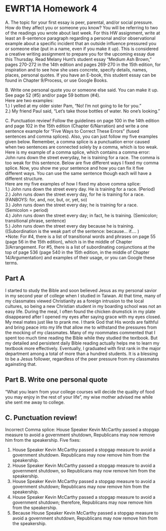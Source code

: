 # EWRT1A Homework 4

A. The topic for your first essay is peer, parental, and/or social pressure. How do they affect you or someone you know? You will be referring to two of the readings you wrote about last week. For this HW assignment, write at least an 8-sentence paragraph regarding a personal and/or observational example about a specific incident that an outside influence pressured you or someone else (put in a name, even if you make it up). This is considered a creative writing assignment to prepare you for the upcoming essay due this Thursday. Read Melany Hunt’s student essay “Medium Ash Brown,” pages 270-272 in the 14th edition and pages 269-270 in the 15th edition, for inspiration and to see how she uses concrete, specify details, names, places, personal quotes.   If you have an E-book, this student essay can be found in Chapter 9/Process, or use Google Books.

B. Write one personal quote you or someone else said. You can make it up. See page 52 (#5) and/or page 59 bottom (#4).  
Here are two examples:                                                                                       
1.) I yelled at my older sister Pam, “No! I’m not going to lie for you.”  
2.) My friend Paul said, “Let’s take those bottles of water. No one’s looking.”

C.  Punctuation review! Follow the guidelines on page 100 in the 14th edition and page 102 in the 15th edition (Chapter 6/Narration) and write a one sentence example for “Five Ways to Correct These Errors” (fused sentences and comma splices). Also, you can just follow my five examples given below.  Remember, a comma splice is a punctuation error caused when two sentences are connected solely by a comma, which is too weak.
Here is my example of a comma splice, which contains a comma error: John runs down the street everyday, he is training for a race. 
The comma is too weak for this sentence.   Below are five different ways I fixed my comma splice.  Now, you show me your sentence and how you can fix it five different ways.   You can use the same sentence though each will have a different structure.  
Here are my five examples of how I fixed my above comma splice:     
1.) John runs down the street every day. He is training for a race.	(Period)
2.) John runs down the street every day, for he is training for a race.   (FANBOYS: for, and, nor, but, or, yet, so)    
3.) John runs down the street every day; he is training for a race.  (Semicolon = period)       
4.) John runs down the street every day; in fact, he is training. (Semicolon; transitional phrase, sentence)        
5.) John runs down the street every day because he is training.  ((Subordination is the weak part of the sentence: because...	if.... )                                                         
*Note: For #4, there is a list of transitional words and phrases on page 55 (page 56 in the 15th edition), which is in the middle of Chapter 3/Arrangement.   For #5, there is a list of subordinating conjunctions at the top of page 536 (page 540 in the 15th edition, in the middle of Chapter 14/Argumentation) and examples of their usage, or you can Google these terms.

## Part A 
I started to study the Bible and soon believed Jesus as my personal savior in my second year of college when I studied in Taiwan. At that time, many of my classmates viewed Christianity as a foreign intrusion to the local cultures, so being a new Christian student in my boarding school was not an easy life. During the meal, I often found the chicken drumstick in my plate disappeared after I opened my eyes after saying grace with my eyes closed. My meal mates just like to prank me. I thank God that His words are faithful and bring peace into my life that allow me to withstand the pressures from the mocking of my classmates. Many of my roommates commented that I spent too much time reading the Bible while they studied the textbook. But my detailed and persistent daily Bible reading actually helps me to learn my textbook more effectively. Eventually, I graduated with first rank in the major department among a total of more than a hundred students. It is a blessing to be a Jesus follower, regardless of the peer pressure from my classmates againsting that. 

## Part B. Write one personal quote
“What you learn from your college courses will decide the quality of food you may enjoy in the rest of your life”, my wise mother advised me while she sent me away to college.

## C.  Punctuation review!
Incorrect Comma splice: House Speaker Kevin McCarthy passed a stopgap measure to avoid a government shutdown, Republicans may now remove him from the speakership.
Five fixes:
1. House Speaker Kevin McCarthy passed a stopgap measure to avoid a government shutdown. Republicans may now remove him from the speakership.
1. House Speaker Kevin McCarthy passed a stopgap measure to avoid a government shutdown, so Republicans may now remove him from the speakership.
1. House Speaker Kevin McCarthy passed a stopgap measure to avoid a government shutdown; Republicans may now remove him from the speakership.
1. House Speaker Kevin McCarthy passed a stopgap measure to avoid a government shutdown; therefore, Republicans may now remove him from the speakership.
1. Because House Speaker Kevin McCarthy passed a stopgap measure to avoid a government shutdown, Republicans may now remove him from the speakership.


